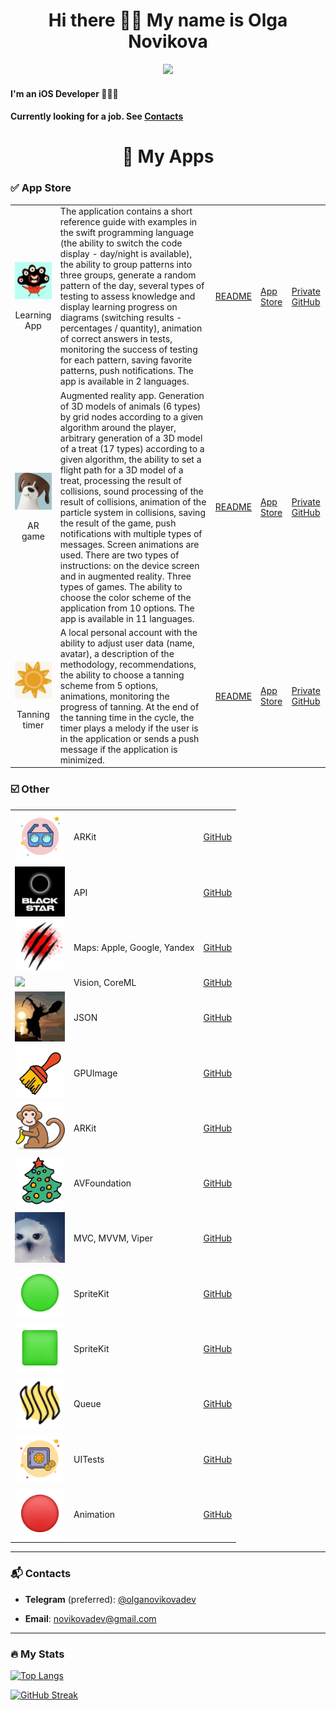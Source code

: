 <h1 align="center"> Hi there 👋🏼 My name is Olga Novikova </h1>


<div id="header" align="center">
  <img src="https://media.giphy.com/media/3ov9k1173PdfJWRsoE/giphy.gif" width="200"/>
</div>

#### I'm an iOS Developer 👩🏻‍💻

#### Currently looking for a job. See [Contacts](#Сontacts)

<h1 align="center"> 📱 My Apps </h1>

### ✅  App Store
<table>
    <tr>
      <td align="center">
       <img src="https://github.com/NovikovaOlga/novikovaolga/blob/main/App_appstore/Patterns/pattern_iconApp.png" width="80"> </p>
  Learning App </td>
      <td> The application contains a short reference guide with examples in the swift programming language (the ability to switch the code display - day/night is available), the ability to group patterns into three groups, generate a random pattern of the day, several types of testing to assess knowledge and display learning progress on diagrams (switching results - percentages / quantity), animation of correct answers in tests, monitoring the success of testing for each pattern, saving favorite patterns, push notifications. The app is available in 2 languages. </td>
      <td> <a href="https://github.com/NovikovaOlga/novikovaolga/blob/main/App_appstore/Patterns/README_patterns.md"> README </a> </td>
      <td> <a href="https://apps.apple.com/us/app/design-patterns-the-beginning/id6445992650"> App Store </a></td>
      <td> <a href="https://github.com/NovikovaOlga/Patterns_AppStore">Private GitHub</a></td>
     </tr> 
   <td align="center">
     <img src="https://github.com/NovikovaOlga/novikovaolga/blob/main/App_appstore/BigParty/bigParty_iconApp.png" width="80"> </p>
     AR game</td>
      <td> Augmented reality app. Generation of 3D models of animals (6 types) by grid nodes according to a given algorithm around the player, arbitrary generation of a 3D model of a treat (17 types) according to a given algorithm, the ability to set a flight path for a 3D model of a treat, processing the result of collisions, sound processing of the result of collisions, animation of the particle system in collisions, saving the result of the game, push notifications with multiple types of messages. Screen animations are used. There are two types of instructions: on the device screen and in augmented reality. Three types of games. The ability to choose the color scheme of the application from 10 options. The app is available in 11 languages. </td>
      <td> <a href="https://github.com/NovikovaOlga/novikovaolga/blob/main/App_appstore/BigParty/README_bigparty.md"> README </a></td>
      <td> <a href="https://apps.apple.com/us/app/big-party-ar-игра/id6443662796">App Store</a></td>
      <td> <a href="https://github.com/NovikovaOlga/BigParty_AppStore">Private GitHub</a></td>
    </tr>
 <td align="center">
  <img src="https://github.com/NovikovaOlga/novikovaolga/blob/main/App_appstore/SunTimer/sunTimer_iconApp.png" width="80"> </p>
  Tanning timer </td>
      <td> A local personal account with the ability to adjust user data (name, avatar), a description of the methodology, recommendations, the ability to choose a tanning scheme from 5 options, animations, monitoring the progress of tanning. At the end of the tanning time in the cycle, the timer plays a melody if the user is in the application or sends a push message if the application is minimized. </td>
      <td> <a href="https://github.com/NovikovaOlga/novikovaolga/blob/main/App_appstore/SunTimer/README_suntimer.md"> README</a></td>
      <td> <a href="https://apps.apple.com/us/app/sun-timer/id1636716597">App Store</a></td>
      <td> <a href="https://github.com/NovikovaOlga/SunTimer_AppStore">Private GitHub</a></td>
    </tr>
</table>

### ☑️ Other
<table>
    <tr>
   <td><img src="https://github.com/NovikovaOlga/Mask/blob/main/screens/icon.png" width="80px"></td>
      <td> ARKit </td>
      <td> <a href="https://github.com/NovikovaOlga/Mask">GitHub</a></td>
    </tr>
     <td><img src="https://github.com/NovikovaOlga/BlackStarWearShop/blob/main/screens/icon.jpg" width="80px"></td>
      <td> API </td>
      <td> <a href="https://github.com/NovikovaOlga/BlackStarWearShop">GitHub</a></td>
    </tr>
     <td><img src="https://github.com/NovikovaOlga/Maps/blob/main/screens/zombiIcon.png" width="80px"></td>
      <td> Maps: Apple, Google, Yandex </td>
      <td> <a href="https://github.com/NovikovaOlga/Maps">GitHub</a></td>
    </tr>
      <td><img src="https://github.com/NovikovaOlga/CatFaceLine/blob/main/screens/icon.png" width="80px"></td>
      <td> Vision, CoreML </td>
      <td> <a href="https://github.com/NovikovaOlga/CatFaceLine">GitHub</a></td>
    </tr>
     <td><img src="https://github.com/NovikovaOlga/Weather/blob/main/screen/icon.jpeg" width="80px"></td>
      <td> JSON </td>
      <td> <a href="https://github.com/NovikovaOlga/Weather">GitHub</a></td>
    </tr>
      <td><img src="https://github.com/NovikovaOlga/PhotoFilters/blob/main/HW_2_15/screens/icon.png" width="80px"></td>
      <td> GPUImage </td>
      <td> <a href="https://github.com/NovikovaOlga/PhotoFilters">GitHub</a></td>
    </tr>
     <td><img src="https://github.com/NovikovaOlga/ARgame/blob/main/HW_2_14/screens/icon.png" width="80px"></td>
      <td> ARKit </td>
      <td> <a href="https://github.com/NovikovaOlga/ARgame">GitHub</a></td>
    </tr>
     <td><img src="https://github.com/NovikovaOlga/VideoEditor/blob/main/HW_2_13/screens/icon.png" width="80px"></td>
      <td> AVFoundation </td>
      <td> <a href="https://github.com/NovikovaOlga/VideoEditor">GitHub</a></td>
    </tr>  
     <td><img src="https://github.com/NovikovaOlga/HarryBook/blob/main/HW_2_4/screens/icon.jpg" width="80px"></td>
      <td> MVC, MVVM, Viper </td>
      <td> <a href="https://github.com/NovikovaOlga/HarryBook">GitHub</a></td>
    </tr>   
     <td><img src="https://github.com/NovikovaOlga/Game1/blob/main/HW_2_16_p1/screens/icon.png" width="80px"></td>
      <td> SpriteKit </td>
      <td> <a href="https://github.com/NovikovaOlga/Game1">GitHub</a></td>
    </tr>  
     <td><img src="https://github.com/NovikovaOlga/Game2/blob/main/HW_2_16_p2/screens/icon.png" width="80px"></td>
      <td> SpriteKit </td>
      <td> <a href="https://github.com/NovikovaOlga/Game2">GitHub</a></td>
    </tr>  
      <td><img src="https://github.com/NovikovaOlga/AsyncSync/blob/main/HW_2_5/screens/icon.png" width="80px"></td>
      <td> Queue </td>
      <td> <a href="https://github.com/NovikovaOlga/AsyncSync">GitHub</a></td>
    </tr>  
      <td><img src="https://github.com/NovikovaOlga/LoginPassword/blob/main/HW_2_11/screens/icon.png" width="80px"></td>
      <td> UITests </td>
      <td> <a href="https://github.com/NovikovaOlga/LoginPassword">GitHub</a></td>
    </tr>
    <td><img src="https://github.com/NovikovaOlga/Animation/blob/main/HW_1_13-animate/screens/icon.png" width="80px"></td>
      <td> Animation </td>
      <td> <a href="https://github.com/NovikovaOlga/Animation">GitHub</a></td>
    </tr>
</table>

---

### 📬 Contacts

- **Telegram** (preferred): [@olganovikovadev](https://t.me/olganovikovadev)

- **Email**: [novikovadev@gmail.com](mailto:novikovadev@gmail.com)

---

### 🔥 My Stats

[![Top Langs](https://github-readme-stats.vercel.app/api/top-langs/?username=NovikovaOlga&layout=compact&theme=vision-friendly-dark)](https://github.com/anuraghazra/github-readme-stats)

[![GitHub Streak](http://github-readme-streak-stats.herokuapp.com?user=NovikovaOlga&theme=highcontrast&border_radius=4&mode=weekly)](https://git.io/streak-stats)
